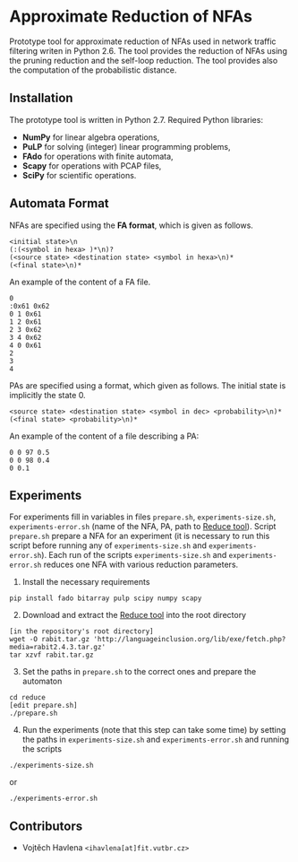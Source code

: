 # Approximate Reduction of NFAs

Prototype tool for approximate reduction of NFAs used in network traffic
filtering writen in Python 2.6. The tool provides the reduction of NFAs using the pruning reduction
and the self-loop reduction. The tool provides also the computation of the
probabilistic distance.

## Installation
The prototype tool is written in Python 2.7. Required Python libraries:
 - **NumPy** for linear algebra operations,
 - **PuLP** for solving (integer) linear programming problems,
 - **FAdo** for operations with finite automata,
 - **Scapy** for operations with PCAP files,
 - **SciPy** for scientific operations.

## Automata Format
NFAs are specified using the **FA format**, which is given as follows.
```
<initial state>\n
(:(<symbol in hexa> )*\n)?
(<source state> <destination state> <symbol in hexa>\n)*
(<final state>\n)*
```
An example of the content of a FA file.
```
0
:0x61 0x62
0 1 0x61
1 2 0x61
2 3 0x62
3 4 0x62
4 0 0x61
2
3
4
```

PAs are specified using a format, which given as follows. The initial
state is implicitly the state 0.
```
<source state> <destination state> <symbol in dec> <probability>\n)*
(<final state> <probability>\n)*
```
An example of the content of a file describing a PA:
```
0 0 97 0.5
0 0 98 0.4
0 0.1
```

## Experiments
For experiments fill in variables in files `prepare.sh`, `experiments-size.sh`, 
`experiments-error.sh` (name of the NFA, PA, path to [Reduce tool](http://languageinclusion.org/doku.php?id=tools)). 
Script `prepare.sh` prepare a NFA for an experiment (it is necessary to 
run this script before running any of `experiments-size.sh` and 
`experiments-error.sh`). Each run of the scripts `experiments-size.sh` and 
`experiments-error.sh` reduces one NFA with various reduction parameters.

1. Install the necessary requirements
```
pip install fado bitarray pulp scipy numpy scapy
```
2. Download and extract the [Reduce tool](http://languageinclusion.org/doku.php?id=tools) into the root directory
```
[in the repository's root directory]
wget -O rabit.tar.gz 'http://languageinclusion.org/lib/exe/fetch.php?media=rabit2.4.3.tar.gz'
tar xzvf rabit.tar.gz
```
3. Set the paths in `prepare.sh` to the correct ones and prepare the automaton
```
cd reduce
[edit prepare.sh]
./prepare.sh
```
4. Run the experiments (note that this step can take some time) by setting the paths in `experiments-size.sh` and `experiments-error.sh` and running the scripts
```
./experiments-size.sh
```
or
```
./experiments-error.sh
```

## Contributors
- Vojtěch Havlena `<ihavlena[at]fit.vutbr.cz>`
